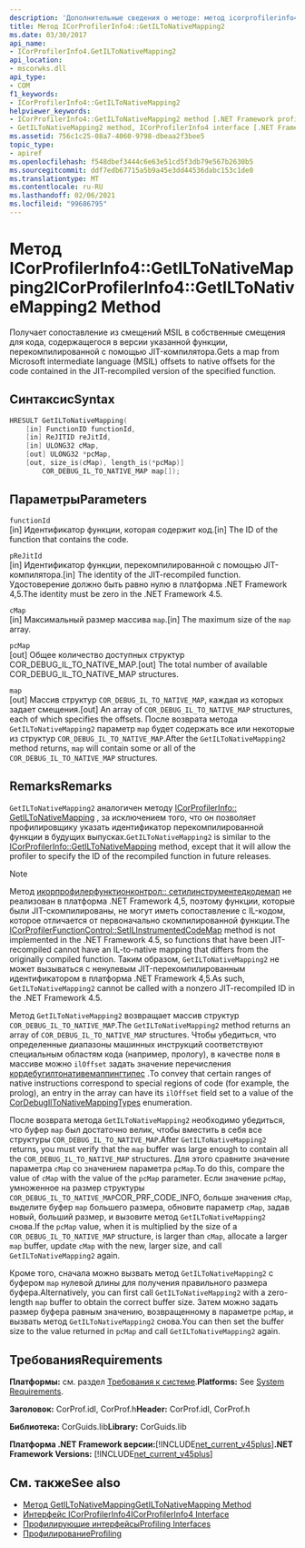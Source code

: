```yaml
---
description: 'Дополнительные сведения о методе: метод icorprofilerinfo4:: GetILToNativeMapping2'
title: Метод ICorProfilerInfo4::GetILToNativeMapping2
ms.date: 03/30/2017
api_name:
- ICorProfilerInfo4.GetILToNativeMapping2
api_location:
- mscorwks.dll
api_type:
- COM
f1_keywords:
- ICorProfilerInfo4::GetILToNativeMapping2
helpviewer_keywords:
- ICorProfilerInfo4::GetILToNativeMapping2 method [.NET Framework profiling]
- GetILToNativeMapping2 method, ICorProfilerInfo4 interface [.NET Framework profiling]
ms.assetid: 756c1c25-08a7-4060-9798-dbeaa2f3bee5
topic_type:
- apiref
ms.openlocfilehash: f548dbef3444c6e63e51cd5f3db79e567b2630b5
ms.sourcegitcommit: ddf7edb67715a5b9a45e3dd44536dabc153c1de0
ms.translationtype: MT
ms.contentlocale: ru-RU
ms.lasthandoff: 02/06/2021
ms.locfileid: "99686795"
---
```

# <a name="icorprofilerinfo4getiltonativemapping2-method"></a><span data-ttu-id="fdb20-103">Метод ICorProfilerInfo4::GetILToNativeMapping2</span><span class="sxs-lookup"><span data-stu-id="fdb20-103">ICorProfilerInfo4::GetILToNativeMapping2 Method</span></span>

<span data-ttu-id="fdb20-104">Получает сопоставление из смещений MSIL в собственные смещения для кода, содержащегося в версии указанной функции, перекомпилированной с помощью JIT-компилятора.</span><span class="sxs-lookup"><span data-stu-id="fdb20-104">Gets a map from Microsoft intermediate language (MSIL) offsets to native offsets for the code contained in the JIT-recompiled version of the specified function.</span></span>  
  
## <a name="syntax"></a><span data-ttu-id="fdb20-105">Синтаксис</span><span class="sxs-lookup"><span data-stu-id="fdb20-105">Syntax</span></span>  
  
```cpp  
HRESULT GetILToNativeMapping(  
    [in] FunctionID functionId,  
    [in] ReJITID reJitId,  
    [in] ULONG32 cMap,  
    [out] ULONG32 *pcMap,  
    [out, size_is(cMap), length_is(*pcMap)]  
        COR_DEBUG_IL_TO_NATIVE_MAP map[]);  
```  
  
## <a name="parameters"></a><span data-ttu-id="fdb20-106">Параметры</span><span class="sxs-lookup"><span data-stu-id="fdb20-106">Parameters</span></span>  

 `functionId`  
 <span data-ttu-id="fdb20-107">[in] Идентификатор функции, которая содержит код.</span><span class="sxs-lookup"><span data-stu-id="fdb20-107">[in] The ID of the function that contains the code.</span></span>  
  
 `pReJitId`  
 <span data-ttu-id="fdb20-108">[in] Идентификатор функции, перекомпилированной с помощью JIT-компилятора.</span><span class="sxs-lookup"><span data-stu-id="fdb20-108">[in] The identity of the JIT-recompiled function.</span></span> <span data-ttu-id="fdb20-109">Удостоверение должно быть равно нулю в платформа .NET Framework 4,5.</span><span class="sxs-lookup"><span data-stu-id="fdb20-109">The identity must be zero in the .NET Framework 4.5.</span></span>  
  
 `cMap`  
 <span data-ttu-id="fdb20-110">[in] Максимальный размер массива `map`.</span><span class="sxs-lookup"><span data-stu-id="fdb20-110">[in] The maximum size of the `map` array.</span></span>  
  
 `pcMap`  
 <span data-ttu-id="fdb20-111">[out] Общее количество доступных структур COR_DEBUG_IL_TO_NATIVE_MAP.</span><span class="sxs-lookup"><span data-stu-id="fdb20-111">[out] The total number of available COR_DEBUG_IL_TO_NATIVE_MAP structures.</span></span>  
  
 `map`  
 <span data-ttu-id="fdb20-112">[out] Массив структур `COR_DEBUG_IL_TO_NATIVE_MAP`, каждая из которых задает смещения.</span><span class="sxs-lookup"><span data-stu-id="fdb20-112">[out] An array of `COR_DEBUG_IL_TO_NATIVE_MAP` structures, each of which specifies the offsets.</span></span> <span data-ttu-id="fdb20-113">После возврата метода `GetILToNativeMapping2` параметр `map` будет содержать все или некоторые из структур `COR_DEBUG_IL_TO_NATIVE_MAP`.</span><span class="sxs-lookup"><span data-stu-id="fdb20-113">After the `GetILToNativeMapping2` method returns, `map` will contain some or all of the `COR_DEBUG_IL_TO_NATIVE_MAP` structures.</span></span>  
  
## <a name="remarks"></a><span data-ttu-id="fdb20-114">Remarks</span><span class="sxs-lookup"><span data-stu-id="fdb20-114">Remarks</span></span>  

 <span data-ttu-id="fdb20-115">`GetILToNativeMapping2` аналогичен методу [ICorProfilerInfo:: GetILToNativeMapping](icorprofilerinfo-getiltonativemapping-method.md) , за исключением того, что он позволяет профилировщику указать идентификатор перекомпилированной функции в будущих выпусках.</span><span class="sxs-lookup"><span data-stu-id="fdb20-115">`GetILToNativeMapping2` is similar to the [ICorProfilerInfo::GetILToNativeMapping](icorprofilerinfo-getiltonativemapping-method.md) method, except that it will allow the profiler to specify the ID of the recompiled function in future releases.</span></span>  
  
> [!NOTE]
> <span data-ttu-id="fdb20-116">Метод [икорпрофилерфунктионконтрол:: сетилинструментедкодемап](icorprofilerfunctioncontrol-setilinstrumentedcodemap-method.md) не реализован в платформа .NET Framework 4,5, поэтому функции, которые были JIT-скомпилированы, не могут иметь сопоставление с IL-кодом, которое отличается от первоначально скомпилированной функции.</span><span class="sxs-lookup"><span data-stu-id="fdb20-116">The [ICorProfilerFunctionControl::SetILInstrumentedCodeMap](icorprofilerfunctioncontrol-setilinstrumentedcodemap-method.md) method is not implemented in the .NET Framework 4.5, so functions that have been JIT-recompiled cannot have an IL-to-native mapping that differs from the originally compiled function.</span></span> <span data-ttu-id="fdb20-117">Таким образом, `GetILToNativeMapping2` не может вызываться с ненулевым JIT-перекомпилированным идентификатором в платформа .NET Framework 4,5.</span><span class="sxs-lookup"><span data-stu-id="fdb20-117">As such, `GetILToNativeMapping2` cannot be called with a nonzero JIT-recompiled ID in the .NET Framework 4.5.</span></span>  
  
 <span data-ttu-id="fdb20-118">Метод `GetILToNativeMapping2` возвращает массив структур `COR_DEBUG_IL_TO_NATIVE_MAP`.</span><span class="sxs-lookup"><span data-stu-id="fdb20-118">The `GetILToNativeMapping2` method returns an array of `COR_DEBUG_IL_TO_NATIVE_MAP` structures.</span></span> <span data-ttu-id="fdb20-119">Чтобы убедиться, что определенные диапазоны машинных инструкций соответствуют специальным областям кода (например, прологу), в качестве поля в массиве можно `ilOffset` задать значение перечисления [кордебугилтонативемаппингтипес](../debugging/cordebugiltonativemappingtypes-enumeration.md) .</span><span class="sxs-lookup"><span data-stu-id="fdb20-119">To convey that certain ranges of native instructions correspond to special regions of code (for example, the prolog), an entry in the array can have its `ilOffset` field set to a value of the [CorDebugIlToNativeMappingTypes](../debugging/cordebugiltonativemappingtypes-enumeration.md) enumeration.</span></span>  
  
 <span data-ttu-id="fdb20-120">После возврата метода `GetILToNativeMapping2` необходимо убедиться, что буфер `map` был достаточно велик, чтобы вместить в себя все структуры `COR_DEBUG_IL_TO_NATIVE_MAP`.</span><span class="sxs-lookup"><span data-stu-id="fdb20-120">After `GetILToNativeMapping2` returns, you must verify that the `map` buffer was large enough to contain all the `COR_DEBUG_IL_TO_NATIVE_MAP` structures.</span></span> <span data-ttu-id="fdb20-121">Для этого сравните значение параметра `cMap` со значением параметра `pcMap`.</span><span class="sxs-lookup"><span data-stu-id="fdb20-121">To do this, compare the value of `cMap` with the value of the `pcMap` parameter.</span></span> <span data-ttu-id="fdb20-122">Если значение `pcMap`, умноженное на размер структуры `COR_DEBUG_IL_TO_NATIVE_MAP`COR_PRF_CODE_INFO, больше значения `cMap`, выделите буфер `map` большего размера, обновите параметр `cMap`, задав новый, больший размер, и вызовите метод `GetILToNativeMapping2` снова.</span><span class="sxs-lookup"><span data-stu-id="fdb20-122">If the `pcMap` value, when it is multiplied by the size of a `COR_DEBUG_IL_TO_NATIVE_MAP` structure, is larger than `cMap`, allocate a larger `map` buffer, update `cMap` with the new, larger size, and call `GetILToNativeMapping2` again.</span></span>  
  
 <span data-ttu-id="fdb20-123">Кроме того, сначала можно вызвать метод `GetILToNativeMapping2` с буфером `map` нулевой длины для получения правильного размера буфера.</span><span class="sxs-lookup"><span data-stu-id="fdb20-123">Alternatively, you can first call `GetILToNativeMapping2` with a zero-length `map` buffer to obtain the correct buffer size.</span></span> <span data-ttu-id="fdb20-124">Затем можно задать размер буфера равным значению, возвращенному в параметре `pcMap`, и вызвать метод `GetILToNativeMapping2` снова.</span><span class="sxs-lookup"><span data-stu-id="fdb20-124">You can then set the buffer size to the value returned in `pcMap` and call `GetILToNativeMapping2` again.</span></span>  
  
## <a name="requirements"></a><span data-ttu-id="fdb20-125">Требования</span><span class="sxs-lookup"><span data-stu-id="fdb20-125">Requirements</span></span>  

 <span data-ttu-id="fdb20-126">**Платформы:** см. раздел [Требования к системе](../../get-started/system-requirements.md).</span><span class="sxs-lookup"><span data-stu-id="fdb20-126">**Platforms:** See [System Requirements](../../get-started/system-requirements.md).</span></span>  
  
 <span data-ttu-id="fdb20-127">**Заголовок:** CorProf.idl, CorProf.h</span><span class="sxs-lookup"><span data-stu-id="fdb20-127">**Header:** CorProf.idl, CorProf.h</span></span>  
  
 <span data-ttu-id="fdb20-128">**Библиотека:** CorGuids.lib</span><span class="sxs-lookup"><span data-stu-id="fdb20-128">**Library:** CorGuids.lib</span></span>  
  
 <span data-ttu-id="fdb20-129">**Платформа .NET Framework версии:**[!INCLUDE[net_current_v45plus](../../../../includes/net-current-v45plus-md.md)]</span><span class="sxs-lookup"><span data-stu-id="fdb20-129">**.NET Framework Versions:** [!INCLUDE[net_current_v45plus](../../../../includes/net-current-v45plus-md.md)]</span></span>  
  
## <a name="see-also"></a><span data-ttu-id="fdb20-130">См. также</span><span class="sxs-lookup"><span data-stu-id="fdb20-130">See also</span></span>

- [<span data-ttu-id="fdb20-131">Метод GetILToNativeMapping</span><span class="sxs-lookup"><span data-stu-id="fdb20-131">GetILToNativeMapping Method</span></span>](icorprofilerinfo-getiltonativemapping-method.md)
- [<span data-ttu-id="fdb20-132">Интерфейс ICorProfilerInfo4</span><span class="sxs-lookup"><span data-stu-id="fdb20-132">ICorProfilerInfo4 Interface</span></span>](icorprofilerinfo4-interface.md)
- [<span data-ttu-id="fdb20-133">Профилирующие интерфейсы</span><span class="sxs-lookup"><span data-stu-id="fdb20-133">Profiling Interfaces</span></span>](profiling-interfaces.md)
- [<span data-ttu-id="fdb20-134">Профилирование</span><span class="sxs-lookup"><span data-stu-id="fdb20-134">Profiling</span></span>](index.md)
